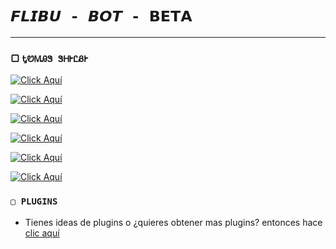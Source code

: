 # `𝙁𝙇𝙄𝘽𝙐 - 𝘽𝙊𝙏 - 𝗕𝗘𝗧𝗔`

------------------

### ▢ `ᎿᏬᎷᎯᏕ ᏕᎻᎨᏝᏰᎨ`

[![Click Aquí](https://img.shields.io/badge/Admin_bot-flibubot-25D366?style=for-the-badge&logo=whatsapp&logoColor=white)](https://wa.me/+212645106267?text=Hello_My_Friend)

[![Click Aquí](https://img.shields.io/badge/channel-flibubot-25D366?style=for-the-badge&logo=Youtube&logoColor=white)](https://youtube.com/@flibu_gaming)

[![Click Aquí](https://img.shields.io/badge/channel-flibubot-25D366?style=for-the-badge&logo=instagram&logoColor=white)](https://www.instagram.com/dj_flibu_remix)

[![Click Aquí](https://img.shields.io/badge/channel-flibubot-25D366?style=for-the-badge&logo=tiktok&logoColor=white)](https://www.tiktok.com/@dj_flibu_remix)

[![Click Aquí](https://img.shields.io/badge/channel-flibubot-25D366?style=for-the-badge&logo=whatsapp&logoColor=white)](https://whatsapp.com/channel/0029VafPIGU2975ALj4uYl1g)

[![Click Aquí](https://img.shields.io/badge/group-flibubot-25D366?style=for-the-badge&logo=whatsapp&logoColor=white)](https://chat.whatsapp.com/LdFI6GQ716X0y1EmgqhUVA)

<!-- > [ ℹ️ ] En los grupos de soporte no se permiten bots.

### `▢ BOTS OFICIALES (INACTIVOS)`

<a href="https://wa.me5219991402134?text=!menu"><img alt="Bot Oficial" src="https://img.shields.io/badge/Bot - Oficial-00FFFF?style=for-the-badge&logo=whatsapp&logoColor=white"/></a>

<a href="https://wa.me/5219993404349?text=!menu"><img alt="Bot Oficial2" src="https://img.shields.io/badge/Bot - Oficial2-00FFFF?style=for-the-badge&logo=whatsapp&logoColor=white"/></a> -->

### `▢ PLUGINS`
- Tienes ideas de plugins o ¿quieres obtener mas plugins? entonces hace [clic aquí](https://wa.me/+212645106267)

